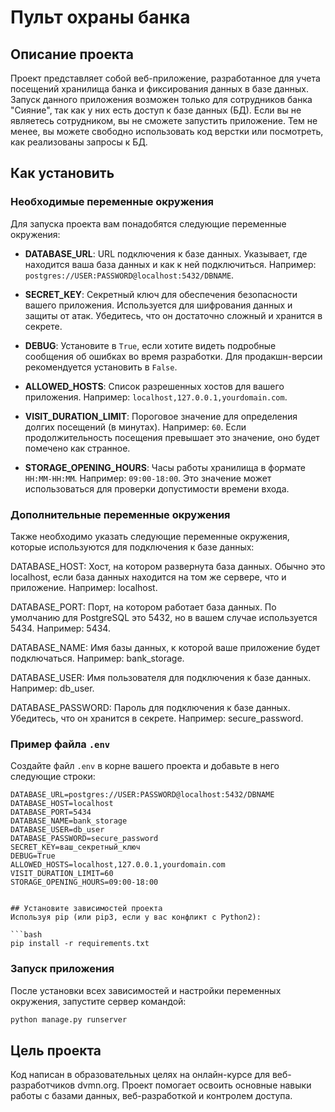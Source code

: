 # Пульт охраны банка

## Описание проекта
Проект представляет собой веб-приложение, разработанное для учета посещений хранилища банка и фиксирования данных в базе данных. Запуск данного приложения возможен только для сотрудников банка "Сияние", так как у них есть доступ к базе данных (БД). Если вы не являетесь сотрудником, вы не сможете запустить приложение. Тем не менее, вы можете свободно использовать код верстки или посмотреть, как реализованы запросы к БД.

## Как установить

### Необходимые переменные окружения
Для запуска проекта вам понадобятся следующие переменные окружения:

- **DATABASE_URL**: URL подключения к базе данных. Указывает, где находится ваша база данных и как к ней подключиться. Например: `postgres://USER:PASSWORD@localhost:5432/DBNAME`.

- **SECRET_KEY**: Секретный ключ для обеспечения безопасности вашего приложения. Используется для шифрования данных и защиты от атак. Убедитесь, что он достаточно сложный и хранится в секрете.

- **DEBUG**: Установите в `True`, если хотите видеть подробные сообщения об ошибках во время разработки. Для продакшн-версии рекомендуется установить в `False`.

- **ALLOWED_HOSTS**: Список разрешенных хостов для вашего приложения. Например: `localhost,127.0.0.1,yourdomain.com`.

- **VISIT_DURATION_LIMIT**: Пороговое значение для определения долгих посещений (в минутах). Например: `60`. Если продолжительность посещения превышает это значение, оно будет помечено как странное.

- **STORAGE_OPENING_HOURS**: Часы работы хранилища в формате `HH:MM-HH:MM`. Например: `09:00-18:00`. Это значение может использоваться для проверки допустимости времени входа.

### Дополнительные переменные окружения
Также необходимо указать следующие переменные окружения, которые используются для подключения к базе данных:

DATABASE_HOST: Хост, на котором развернута база данных. Обычно это localhost, если база данных находится на том же сервере, что и приложение. Например: localhost.

DATABASE_PORT: Порт, на котором работает база данных. По умолчанию для PostgreSQL это 5432, но в вашем случае используется 5434. Например: 5434.

DATABASE_NAME: Имя базы данных, к которой ваше приложение будет подключаться. Например: bank_storage.

DATABASE_USER: Имя пользователя для подключения к базе данных. Например: db_user.

DATABASE_PASSWORD: Пароль для подключения к базе данных. Убедитесь, что он хранится в секрете. Например: secure_password.

### Пример файла `.env`
Создайте файл `.env` в корне вашего проекта и добавьте в него следующие строки:

```plaintext
DATABASE_URL=postgres://USER:PASSWORD@localhost:5432/DBNAME
DATABASE_HOST=localhost
DATABASE_PORT=5434
DATABASE_NAME=bank_storage
DATABASE_USER=db_user
DATABASE_PASSWORD=secure_password
SECRET_KEY=ваш_секретный_ключ
DEBUG=True
ALLOWED_HOSTS=localhost,127.0.0.1,yourdomain.com
VISIT_DURATION_LIMIT=60
STORAGE_OPENING_HOURS=09:00-18:00


## Установите зависимостей проекта 
Используя pip (или pip3, если у вас конфликт с Python2):

```bash
pip install -r requirements.txt
```

### Запуск приложения
После установки всех зависимостей и настройки переменных окружения, запустите сервер командой:

```bash
python manage.py runserver
```

## Цель проекта
Код написан в образовательных целях на онлайн-курсе для веб-разработчиков dvmn.org. 
Проект помогает освоить основные навыки работы с базами данных, веб-разработкой и контролем доступа.
